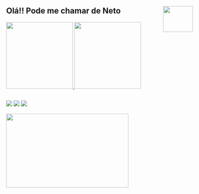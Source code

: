 ## Olá!! Pode me chamar de Neto <img src="https://media.giphy.com/media/ZEKmyazbeRUu848WeA/giphy.gif" align="right" width="80" height="70" />

 <div>
  <a href="https://github.com/EuNetu">
  <img  aling="center" height="180em" src="https://github-readme-stats.vercel.app/api?username=EuNetu&show_icons=true&theme=radical&include_all_commits=true&count_private=true" />
  <img aling="center" height="180em" src="https://github-readme-stats.vercel.app/api/top-langs/?username=EuNetu&layout=compact&langs_count=7&theme=radical"/>
</div>
  
  ## 

<div style="display: inline_block"> 
  <a href="https://www.instagram.com/_eu.neto/" target="_blank"><img src="https://img.shields.io/badge/-Instagram-%23E4405F?style=for-the-badge&logo=instagram&logoColor=white" target="_blank"></a>
  <a href = "mailto:euneto2501@gmail.com"><img src="https://img.shields.io/badge/-Gmail-%23333?style=for-the-badge&logo=gmail&logoColor=white" target="_blank"></a>
  <a href="https://www.linkedin.com/in/euclides-neto-b467ab19b/" target="_blank"><img src="https://img.shields.io/badge/-LinkedIn-%230077B5?style=for-the-badge&logo=linkedin&logoColor=white" target="_blank"></a>
</div>
</br>
<div>
<img src="https://media.giphy.com/media/Js7cqIkpxFy0bILFFA/giphy.gif" width="330" height="200" />
</div>
